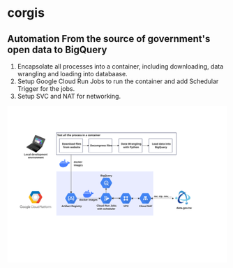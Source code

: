 # corgis

## Automation From the source of government's open data to BigQuery

1. Encapsolate all processes into a container, including downloading, data wrangling and loading into databaase.
2. Setup Google Cloud Run Jobs to run the container and add Schedular Trigger for the jobs.
3. Setup SVC and NAT for networking.

<img src="/materials/corgis_cloud_run_job.svg">